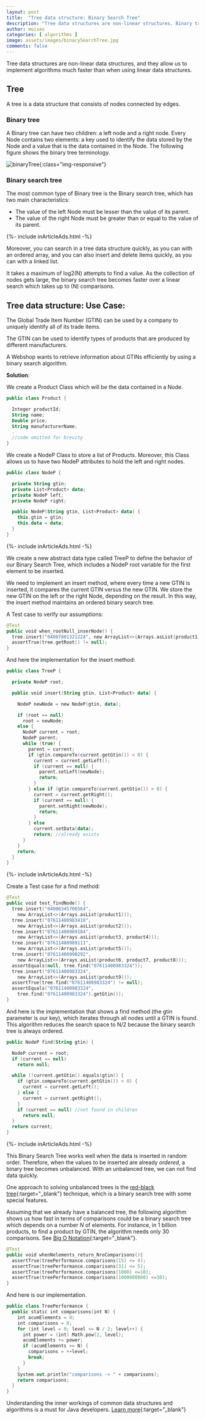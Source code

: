```yaml
---
layout: post
title:  "Tree data structure: Binary Search Tree"
description: "Tree data structures are non-linear structures. Binary tree combines advantages from an ordered array and linkedlist and they are much faster"
author: moises
categories: [ algorithms ]
image: assets/images/binarySearchTree.jpg
comments: false
---
```


Tree data structures are non-linear data structures, and they allow us to implement algorithms much faster than when using linear data structures.

## Tree ###

A tree is a data structure that consists of nodes connected by edges.

### Binary tree ###

A Binary tree can have two children: a left node and a right node. Every Node contains two elements: a key used to identify the data stored by the Node and a value that is the data contained in the Node. The following figure shows the binary tree terminology.

![binaryTree](/assets/images/binaryTree.jpg){:class="img-responsive"}

### Binary search tree ###

The most common type of Binary tree is the Binary search tree, which has two main characteristics:

- The value of the left Node must be lesser than the value of its parent.
- The value of the right Node must be greater than or equal to the value of its parent.

<div>
{%- include inArticleAds.html -%}
</div>

Moreover, you can search in a tree data structure quickly, as you can with an ordered array, and you can also insert and delete items quickly, as you can with a linked list.

It takes a maximum of log2(N) attempts to find a value. As the collection of nodes gets large, the binary search tree becomes faster over a linear search which takes up to (N) comparisons.

## Tree data structure: Use Case:

The Global Trade Item Number (GTIN) can be used by a company to uniquely identify all of its trade items.

The GTIN can be used to identify types of products that are produced by different manufacturers.

A Webshop wants to retrieve information about GTINs efficiently by using a binary search algorithm.

**Solution**:

We create a Product Class which will be the data contained in a Node.

```kotlin
public class Product {

  Integer productId;
  String name;
  Double price;
  String manufacturerName;
  .
  //code omitted for brevity
}
```

We create a NodeP Class to store a list of Products. Moreover, this Class allows us to have two NodeP attributes to hold the left and right nodes.

```kotlin
public class NodeP {

  private String gtin;
  private List<Product> data;
  private NodeP left;
  private NodeP right;

  public NodeP(String gtin, List<Product> data) {
    this.gtin = gtin;
    this.data = data;
  }
}
```

<div>
{%- include inArticleAds.html -%}
</div>

We create a new abstract data type called TreeP to define the behavior of our Binary Search Tree, which includes a NodeP root variable for the first element to be inserted.

We need to implement an insert method, where every time a new GTIN is inserted, it compares the current GTIN versus the new GTIN. We store the new GTIN on the left or the right Node, depending on the result. In this way, the insert method maintains an ordered binary search tree.

A Test case to verify our assumptions:

```kotlin
@Test
public void when_rootNull_inserNode() {
  tree.insert("04007801321224", new ArrayList<>(Arrays.asList(product1)));
  assertTrue(tree.getRoot() != null);
}
```

And here the implementation for the insert method:

```kotlin
public class TreeP {

  private NodeP root;

  public void insert(String gtin, List<Product> data) {

    NodeP newNode = new NodeP(gtin, data);

    if (root == null)
      root = newNode;
    else {
      NodeP current = root;
      NodeP parent;
      while (true) {
        parent = current;
        if (gtin.compareTo(current.getGtin()) < 0) {
          current = current.getLeft();
          if (current == null) {
            parent.setLeft(newNode);
            return;
          }
        } else if (gtin.compareTo(current.getGtin()) > 0) {
          current = current.getRight();
          if (current == null) {
            parent.setRight(newNode);
            return;
          }
        } else
          current.setData(data);
          return; //already exists
      }
    }
    return;
  }
}
```

<div>
{%- include inArticleAds.html -%}
</div>

Create a Test case for a find method:

```kotlin
@Test
public void test_findNode() {
  tree.insert("04000345706564",
    new ArrayList<>(Arrays.asList(product1)));
  tree.insert("07611400983416", 
    new ArrayList<>(Arrays.asList(product2)));
  tree.insert("07611400989104", 
    new ArrayList<>(Arrays.asList(product3, product4)));
  tree.insert("07611400989111",
    new ArrayList<>(Arrays.asList(product5)));
  tree.insert("07611400990292",
    new ArrayList<>(Arrays.asList(product6, product7, product8)));
  assertEquals(null, tree.find("07611400983324"));
  tree.insert("07611400983324",
    new ArrayList<>(Arrays.asList(product9)));
  assertTrue(tree.find("07611400983324") != null);
  assertEquals("07611400983324", 
    tree.find("07611400983324").getGtin());
}
```

And here is the implementation that shows a find method (the gtin parameter is our key), which iterates through all nodes until a GTIN is found. This algorithm reduces the search space to N/2 because the binary search tree is always ordered.

```kotlin
public NodeP find(String gtin) {

  NodeP current = root;
  if (current == null)
    return null;

  while (!current.getGtin().equals(gtin)) {
    if (gtin.compareTo(current.getGtin()) < 0) {
      current = current.getLeft();
    } else {
      current = current.getRight();
    }
    if (current == null) //not found in children
      return null;
  }
  return current;
}
```

<div>
{%- include inArticleAds.html -%}
</div>

This Binary Search Tree works well when the data is inserted in random order. Therefore, when the values to be inserted are already *ordered*, a binary tree becomes unbalanced. With an unbalanced tree, we can not find data quickly.

One approach to solving unbalanced trees is the [red-black tree](https://en.wikipedia.org/wiki/Red%E2%80%93black_tree){:target="_blank"} technique, which is a binary search tree with some special features.

Assuming that we already have a balanced tree, the following algorithm shows us how fast in terms of comparisons could be a binary search tree which depends on a number *N* of elements. For instance, in 1 billion products, to find a product by GTIN, the algorithm needs only 30 comparisons. See [Big O Notation](https://codersite.dev/big-o-notation-analysis-of-algorithms/){:target="_blank"}.

```kotlin
@Test
public void whenNelements_return_NroComparisons(){
  assertTrue(treePerformance.comparisons(15) <= 4);
  assertTrue(treePerformance.comparisons(31) <= 5);
  assertTrue(treePerformance.comparisons(1000) <=10);
  assertTrue(treePerformance.comparisons(1000000000) <=30);
}
```

And here is our implementation.

```kotlin
public class TreePerformance {
  public static int comparisons(int N) {
    int acumElements = 0;
    int comparisons = 0;
    for (int level = 0; level <= N / 2; level++) {
      int power = (int) Math.pow(2, level);
      acumElements += power;
      if (acumElements >= N) {
        comparisons = ++level;
        break;
      }
    }
    System.out.println("comparisons -> " + comparisons);
    return comparisons;
  }
}
```

Understanding the inner workings of common data structures and algorithms is a must for Java developers. [Learn more](https://amzn.to/3PiUs0w){:target="_blank"}

